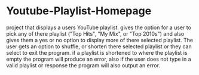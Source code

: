 # Youtube-Playlist-Homepage
project that displays a users YouTube playlist.  gives the option for a user to pick any of there playlist 
("Top Hits", "My Mix", or "Top 2010s") and also gives them a yes or no option to display more of there selected playlist. 
The user gets an option to shuffle,  or shorten there selected playlist or they can select to exit the program. 
if a playlist is shortened to where the playlist is empty the program will produce an error, 
also if the user does not type in a valid playlist or response the program will also output an error.
